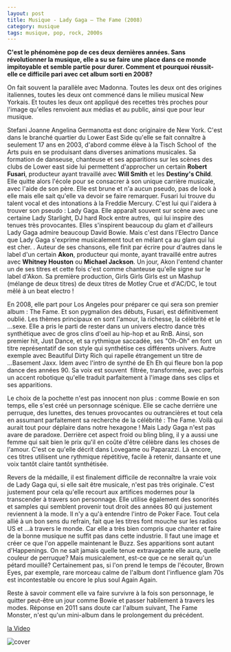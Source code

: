 ```yaml
---
layout: post
title: Musique - Lady Gaga – The Fame (2008)
category: musique
tags: musique, pop, rock, 2000s
---
```

**C'est le phénomène pop de ces deux dernières années. Sans révolutionner la musique, elle a su se faire une place dans ce monde impitoyable et semble partie pour durer. Comment et pourquoi réussit-elle ce difficile pari avec cet album sorti en 2008?**

On fait souvent la parallèle avec Madonna. Toutes les deux ont des origines italiennes, toutes les deux ont commencé dans le milieu musical New Yorkais. Et toutes les deux ont appliqué des recettes très proches pour l'image qu'elles renvoient aux médias et au public, ainsi que pour leur musique. 

Stefani Joanne Angelina Germanotta est donc originaire de New York. C'est dans le branché quartier du Lower East Side qu'elle se fait connaître à seulement 17 ans en 2003, d'abord comme élève à la Tisch School of  the Arts puis en se produisant dans diverses animations musicales. Sa formation de danseuse, chanteuse et ses apparitions sur les scènes des clubs de Lower east side lui permettent d'approcher un certain **Robert Fusari**, producteur ayant travaillé avec **Will Smith** et les **Destiny's Child**. Elle quitte alors l'école pour se consacrer à son unique carrière musicale, avec l'aide de son père. Elle est brune et n'a aucun pseudo, pas de look à elle mais elle sait qu'elle va devoir se faire remarquer. Fusari lui trouve du talent vocal et des intonations à la Freddie Mercury. C'est lui qui l'aidera à trouver son pseudo : Lady Gaga. Elle apparaît souvent sur scène avec une certaine Lady Starlight, DJ hard Rock entre autres,  qui lui inspire des tenues très provocantes. Elles s'inspirent beaucoup du glam et d'ailleurs Lady Gaga admire beaucoup David Bowie. Mais c'est dans l'Electro Dance que Lady Gaga s'exprime musicalement tout en mêlant ça au glam qui lui est cher. . Auteur de ses chansons, elle finit par écrire pour d'autres dans le label d'un certain **Akon**, producteur qui monte, ayant travaillé entre autres avec **Whitney Houston** ou **Michael Jackson**. Un jour, Akon l'entend chanter un de ses titres et cette fois c'est comme chanteuse qu'elle signe sur le label d'Akon. Sa première production, Girls Girls Girls est un Mashup (mélange de deux titres) de deux titres de Motley Crue et d'AC/DC, le tout mêlé à un beat electro !

En 2008, elle part pour Los Angeles pour préparer ce qui sera son premier album : The Fame. Et son pygmalion des débuts, Fusari, est définitivement oublié. Les thèmes principaux en sont l'amour, la richesse, la célébrité et le ...sexe. Elle a pris le parti de rester dans un univers electro dance très synthétique avec de gros clins d'oeil au hip-hop et au RnB. Ainsi, son premier hit, Just Dance, et sa rythmique saccadée, ses "Oh-Oh" en font  un titre représentatif de son style qui synthétise ces différents univers. Autre exemple avec Beautiful Dirty Rich qui rapelle étrangement un titre de ...Basement Jaxx. Idem avec l'intro de synthé de Eh Eh qui fleure bon la pop dance des années 90. Sa voix est souvent  filtrée, transformée, avec parfois un accent robotique qu'elle traduit parfaitement à l'image dans ses clips et ses apparitions.

Le choix de la pochette n'est pas innocent non plus : comme Bowie en son temps, elle s'est créé un personnage scénique. Elle se cache derrière une perruque, des lunettes, des tenues provocantes ou outrancières et tout cela en assumant parfaitement sa recherche de la célébrité : The Fame. Voilà qui aurait tout pour déplaire dans notre hexagone ! Mais Lady Gaga n'est pas avare de paradoxe. Derrière cet aspect froid ou bling bling, il y a aussi une femme qui sait bien le prix qu'il en coûte d'être célèbre dans les choses de l'amour. C'est ce qu'elle décrit dans Lovegame ou Paparazzi. Là encore, ces titres utilisent une rythmique répétitive, facile à retenir, dansante et une voix tantôt claire tantôt synthétisée.

Revers de la médaille, il est finalement difficile de reconnaître la vraie voix de Lady Gaga qui, si elle sait être musicale, n'est pas très originale. C'est justement pour cela qu'elle recourt aux artifices modernes pour la transcender à travers son personnage. Elle utilise également des sonorités et samples qui semblent provenir tout droit des années 80 qui justement reviennent à la mode. Il n'y a qu'à entendre l'intro de Poker Face. Tout cela allié à un bon sens du refrain, fait que les titres font mouche sur les radios US et ...à travers le monde. Car elle a très bien compris que chanter et faire de la bonne musique ne suffit pas dans cette industrie. Il faut une image et créer ce que l'on appelle maintenant le Buzz. Ses apparitions sont autant d'Happenings. On ne sait jamais quelle tenue extravagante elle aura, quelle couleur de perruque? Mais musicalement, est-ce que ce ne serait qu'un pétard mouillé? Certainement pas, si l'on prend le temps de l'écouter, Brown Eyes, par exemple, rare morceau calme de l'album dont l'influence glam 70s est incontestable ou encore le plus soul Again Again.

Reste à savoir comment elle va faire survivre à la fois son personnage, le quitter peut-être un jour comme Bowie et passer habilement à travers les modes. Réponse en 2011 sans doute car l'album suivant, The Fame Monster, n'est qu'un mini-album dans le prolongement du précédent.

[la Video](https://www.youtube.com/watch?v=1mB0tP1I-14)

![cover](http://cheziceman.files.wordpress.com/2014/11/ladygagafame.jpg)

